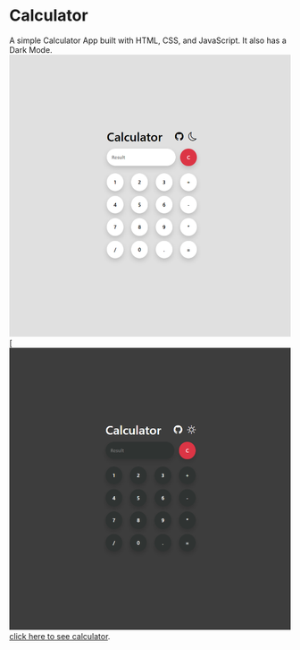 # Calculator
A simple Calculator App built with HTML, CSS, and JavaScript. It also has a Dark Mode.
![Calculator Darkmode](images/calculator-1.png) [![Calculator Lightmode](images/calculator-2.png)
[click here to see calculator](https://mehran1384.github.io/Calculator-width-Html-CSS-Bootstrap-And-Javascript/).
